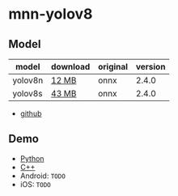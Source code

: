# mnn-yolov8

## Model
|    model    |  download  |  original  | version |
|-------------|:-----------|:-----------|:--------|
| yolov8n | [12 MB](https://github.com/wangzhaode/mnn-yolov8/releases/download/v1.0/yolov8n.mnn) | onnx | 2.4.0 |
| yolov8s | [43 MB](https://github.com/wangzhaode/mnn-yolov8/releases/download/v1.0/yolov8s.mnn) | onnx | 2.4.0 |

- [github](https://github.com/ultralytics/ultralytics)

## Demo
- [Python](./python/)
- [C++](./cpp)
- Android: `TODO`
- iOS: `TODO`
